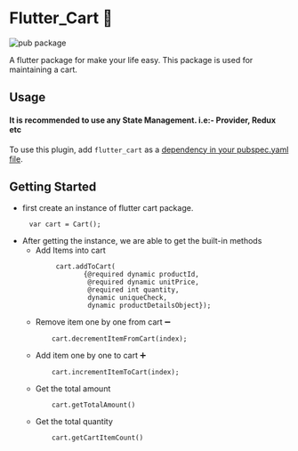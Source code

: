 # Flutter_Cart 🛒

![pub package](https://img.shields.io/pub/v/flutter_cart?label=flutter_cart&logo=Flutter%20Cart)

A flutter package for make your life easy. This package is used for maintaining a cart.

## Usage

#### It is recommended to use any State Management. i.e:- Provider, Redux etc

To use this plugin, add `flutter_cart` as a [dependency in your pubspec.yaml file](https://flutter.io/platform-plugins/).

## Getting Started

- first create an instance of flutter cart package.

```
     var cart = Cart();
```

- After getting the instance, we are able to get the built-in methods
  - Add Items into cart
    ```
         cart.addToCart(
                {@required dynamic productId,
                 @required dynamic unitPrice,
                 @required int quantity,
                 dynamic uniqueCheck,
                 dynamic productDetailsObject});
    ```
  - Remove item one by one from cart ➖
    ```
        cart.decrementItemFromCart(index);
    ```
  - Add item one by one to cart ➕
    ```
        cart.incrementItemToCart(index);
    ```
  - Get the total amount
    ```
        cart.getTotalAmount()
    ```
  - Get the total quantity
    ```
        cart.getCartItemCount()
    ```
